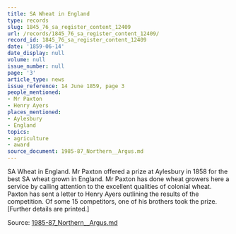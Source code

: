 ```yaml
---
title: SA Wheat in England
type: records
slug: 1845_76_sa_register_content_12409
url: /records/1845_76_sa_register_content_12409/
record_id: 1845_76_sa_register_content_12409
date: '1859-06-14'
date_display: null
volume: null
issue_number: null
page: '3'
article_type: news
issue_reference: 14 June 1859, page 3
people_mentioned:
- Mr Paxton
- Henry Ayers
places_mentioned:
- Aylesbury
- England
topics:
- agriculture
- award
source_document: 1985-87_Northern__Argus.md
---
```


SA Wheat in England.  Mr Paxton offered a prize at Aylesbury in 1858 for the best SA wheat grown in England.  Mr Paxton has done wheat growers here a service by calling attention to the excellent qualities of colonial wheat.  Paxton has sent a letter to Henry Ayers outlining the results of the competition.  Of some 15 competitors, one of his brothers took the prize.  [Further details are printed.]

Source: [1985-87_Northern__Argus.md](/downloads/markdown/1985-87_Northern__Argus.md)
